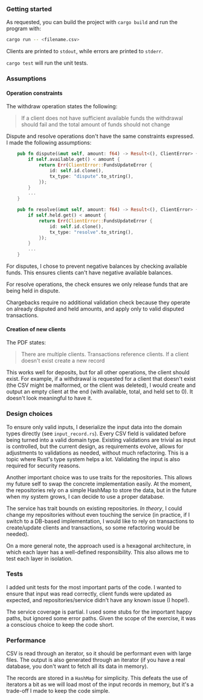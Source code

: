 ### Getting started

As requested, you can build the project with `cargo build` and run the program with:

```bash
cargo run -- <filename.csv>
```

Clients are printed to `stdout`, while errors are printed to `stderr`.

`cargo test` will run the unit tests.

### Assumptions

#### Operation constraints

The withdraw operation states the following:

> If a client does not have sufficient available funds the withdrawal should fail and the total amount of funds should not change

Dispute and resolve operations don't have the same constraints expressed. I made the following assumptions:

```rust
    pub fn dispute(&mut self, amount: f64) -> Result<(), ClientError> {
        if self.available.get() < amount {
            return Err(ClientError::FundsUpdateError {
                id: self.id.clone(),
                tx_type: "dispute".to_string(),
            });
        }
        ...
    }

    pub fn resolve(&mut self, amount: f64) -> Result<(), ClientError> {
        if self.held.get() < amount {
            return Err(ClientError::FundsUpdateError {
                id: self.id.clone(),
                tx_type: "resolve".to_string(),
            });
        }
        ...
    }
```

For disputes, I chose to prevent negative balances by checking available funds. This ensures clients can't have negative available balances.

For resolve operations, the check ensures we only release funds that are being held in dispute.

Chargebacks require no additional validation check because they operate on already disputed and held amounts, and apply only to valid disputed transactions.

#### Creation of new clients

The PDF states:

> There are multiple clients. Transactions reference clients. If a client doesn't exist create a new record

This works well for deposits, but for all other operations, the client should exist. For example, if a withdrawal is requested for a client that doesn't exist (the CSV might be malformed, or the client was deleted), I would create and output an empty client at the end (with available, total, and held set to 0). It doesn't look meaningful to have it.

### Design choices

To ensure only valid inputs, I deserialize the input data into the domain types directly (see `input_record.rs`). Every CSV field is validated before being turned into a valid domain type. Existing validations are trivial as input is controlled, but the current design, as requirements evolve, allows for adjustments to validations as needed, without much refactoring. This is a topic where Rust's type system helps a lot. Validating the input is also required for security reasons.

Another important choice was to use traits for the repositories. This allows my future self to swap the concrete implementation easily. At the moment, the repositories rely on a simple HashMap to store the data, but in the future when my system grows, I can decide to use a proper database.

The service has trait bounds on existing repositories. _In theory_, I could change my repositories without even touching the service (in practice, if I switch to a DB-based implementation, I would like to rely on transactions to create/update clients and transactions, so some refactoring would be needed).

On a more general note, the approach used is a hexagonal architecture, in which each layer has a well-defined responsibility. This also allows me to test each layer in isolation.

### Tests

I added unit tests for the most important parts of the code. I wanted to ensure that input was read correctly, client funds were updated as expected, and repositories/service didn't have any known issue (I hope!).

The service coverage is partial. I used some stubs for the important happy paths, but ignored some error paths. Given the scope of the exercise, it was a conscious choice to keep the code short.

### Performance

CSV is read through an iterator, so it should be performant even with large files. The output is also generated through an iterator (if you have a real database, you don't want to fetch all its data in memory).

The records are stored in a `HashMap` for simplicity. This defeats the use of iterators a bit as we will load most of the input records in memory, but it's a trade-off I made to keep the code simple.
